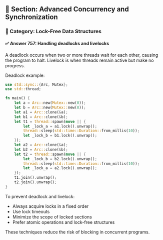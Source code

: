 ## 📘 Section: Advanced Concurrency and Synchronization
### 🔹 Category: Lock-Free Data Structures
#### ✅ Answer 757: Handling deadlocks and livelocks

A deadlock occurs when two or more threads wait for each other, causing the program to halt. Livelock is when threads remain active but make no progress.

Deadlock example:
```rust
use std::sync::{Arc, Mutex};
use std::thread;

fn main() {
    let a = Arc::new(Mutex::new(0));
    let b = Arc::new(Mutex::new(0));
    let a1 = Arc::clone(&a);
    let b1 = Arc::clone(&b);
    let t1 = thread::spawn(move || {
        let _lock_a = a1.lock().unwrap();
        thread::sleep(std::time::Duration::from_millis(10));
        let _lock_b = b1.lock().unwrap();
    });
    let a2 = Arc::clone(&a);
    let b2 = Arc::clone(&b);
    let t2 = thread::spawn(move || {
        let _lock_b = b2.lock().unwrap();
        thread::sleep(std::time::Duration::from_millis(10));
        let _lock_a = a2.lock().unwrap();
    });
    t1.join().unwrap();
    t2.join().unwrap();
}
```

To prevent deadlock and livelock:
- Always acquire locks in a fixed order
- Use lock timeouts
- Minimize the scope of locked sections
- Prefer atomic operations and lock-free structures

These techniques reduce the risk of blocking in concurrent programs.

